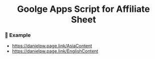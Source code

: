 <h1 align="center">Goolge Apps Script for Affiliate Sheet</h1>
</div>

### 📖 Example
- https://danielpw.page.link/AsiaContent
- https://danielpw.page.link/EnglishContent
